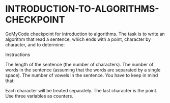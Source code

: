 # INTRODUCTION-TO-ALGORITHMS-CHECKPOINT

GoMyCode checkpoint for introduction to algorithms. The task is to write an algorithm that read a sentence, which ends with a point, character by character, and to determine:

Instructions

The length of the sentence (the number of characters).
The number of words in the sentence (assuming that the words are separated by a single space).
The number of vowels in the sentence.
You have to keep in mind that: 

Each character will be treated separately.
The last character is the point.
Use three variables as counters.
